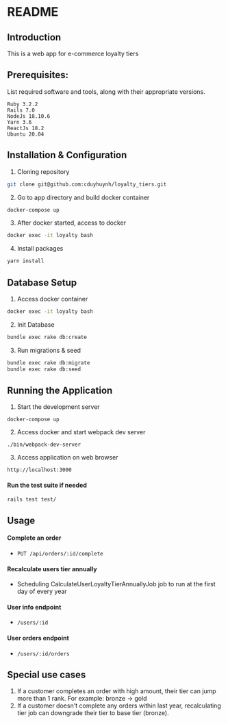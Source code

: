 # README

## Introduction
This is a web app for e-commerce loyalty tiers
## Prerequisites:
List required software and tools, along with their appropriate versions.
```
Ruby 3.2.2
Rails 7.0
NodeJs 18.10.6
Yarn 3.6
ReactJs 18.2
Ubuntu 20.04
```

## Installation & Configuration
1. Cloning repository
```bash
git clone git@github.com:cduyhuynh/loyalty_tiers.git
```
2. Go to app directory and build docker container
```bash
docker-compose up
```
3. After docker started, access to docker
```bash
docker exec -it loyalty bash
```
4. Install packages
```bash
yarn install
```
## Database Setup
1. Access docker container
```bash
docker exec -it loyalty bash
```
2. Init Database
```bash
bundle exec rake db:create
```
3. Run migrations & seed
```bash
bundle exec rake db:migrate
bundle exec rake db:seed
```
## Running the Application
1. Start the development server
```
docker-compose up
```
2. Access docker and start webpack dev server
```
./bin/webpack-dev-server
```
3. Access application on web browser
```
http://localhost:3000
```
#### Run the test suite if needed
```
rails test test/
```
## Usage
#### Complete an order
* `PUT /api/orders/:id/complete`
#### Recalculate users tier annually
* Scheduling CalculateUserLoyaltyTierAnnuallyJob job to run at the first day of every year
#### User info endpoint
* `/users/:id`
#### User orders endpoint
* `/users/:id/orders`

## Special use cases
1. If a customer completes an order with high amount, their tier can jump more than 1 rank. For example: bronze -> gold
2. If a customer doesn't complete any orders within last year, recalculating tier job can downgrade their tier to base tier (bronze).
